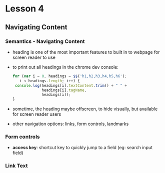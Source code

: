 # Lesson 4
## Navigating Content

### Semantics - Navigating Content
* heading is one of the most important features to built in to webpage for screen reader to use

* to print out all headings in the chrome dev console:
  ```js
  for (var i = 0, headings = $$('h1,h2,h3,h4,h5,h6');
     i < headings.length; i++) {
   console.log(headings[i].textContent.trim() + " " +
               headings[i].tagName,
               headings[i]);
  }
  ```
* sometime, the heading maybe offscreen, to hide visually, but available for screen reader users
* other navigation options: links, form controls, landmarks

### Form controls
* **access key**: shortcut key to quickly jump to a field (eg: search input field)

### Link Text
